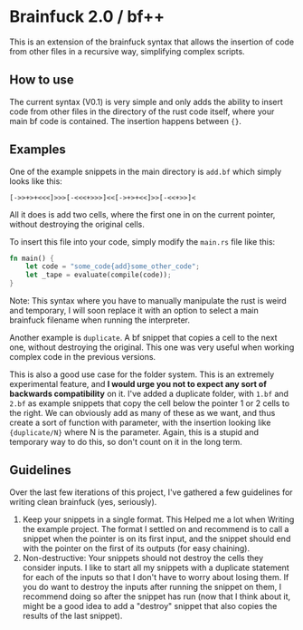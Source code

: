 # Brainfuck 2.0 / bf++
This is an extension of the brainfuck syntax that allows the insertion of code from other files in a recursive way,
simplifying complex scripts.

## How to use
The current syntax (V0.1) is very simple and only adds the ability to insert code from other files in the directory of
the rust code itself, where your main bf code is contained. The insertion happens
between `{}`.

## Examples
One of the example snippets in the main directory is `add.bf` which simply looks like this:
```bf
[->>+>+<<<]>>>[-<<<+>>>]<<[->+>+<<]>>[-<<+>>]<
```
All it does is add two cells, where the first one in on the current pointer, without destroying the original cells.

To insert this file into your code, simply modify the `main.rs` file like this:

```rust
fn main() {
    let code = "some_code{add}some_other_code";
    let _tape = evaluate(compile(code));
}
```
Note: This syntax where you have to manually manipulate the rust is weird and temporary, I will soon replace it with
an option to select a main brainfuck filename when running the interpreter.

Another example is `duplicate`. A bf snippet that copies a cell to the next one, without destroying the original. This
one was very useful when working complex code in the previous versions.

This is also a good use case for the folder system. This is an extremely experimental feature, and **I would urge you
not to expect any sort of backwards compatibility** on it. I've added a duplicate folder, with `1.bf` and `2.bf` as
example snippets that copy the cell below the pointer 1 or 2 cells to the right. We can obviously add as many of
these as we want, and thus create a sort of function with parameter, with the insertion looking like `{duplicate/N}`
where N is the parameter. Again, this is a stupid and temporary way to do this, so don't count on it in the long term.

## Guidelines
Over the last few iterations of this project, I've gathered a few guidelines for writing clean brainfuck
(yes, seriously). 
1. Keep your snippets in a single format. This Helped me a lot when Writing the example project.
The format I settled on and recommend is to call a snippet when the pointer is on its first input, 
and the snippet should end with the pointer on the first of its outputs (for easy chaining).
2. Non-destructive: Your snippets should not destroy the cells they consider inputs. I like to start all my snippets 
with a duplicate statement for each of the inputs so that I don't have to worry about losing them. If you do want to
destroy the inputs after running the snippet on them, I recommend doing so after the snippet has run
   (now that I think about it, might be a good idea to add a "destroy" snippet that also copies the results 
of the last snippet).
